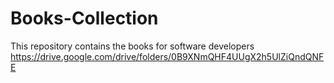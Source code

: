 # Books-Collection
This repository contains the books for software developers
https://drive.google.com/drive/folders/0B9XNmQHF4UUgX2h5UlZiQndQNFE
